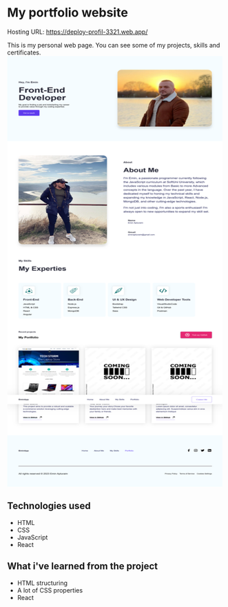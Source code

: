 # My portfolio website

Hosting URL: https://deploy-profil-3321.web.app/

This is my personal web page. You can see some of my projects, skills and certificates.
<img src="/public/img/personal-portfolio.png" alt="Project Logo" width="500" height="1000">

## Technologies used

- HTML
- CSS
- JavaScript
- React

## What i've learned from the project

- HTML structuring
- A lot of CSS properties
- React
